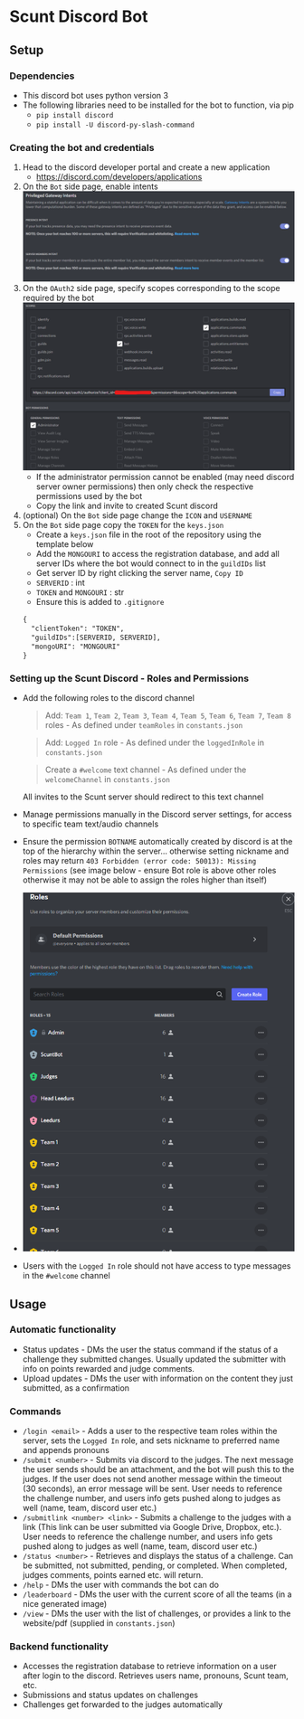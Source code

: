 # Scunt Discord Bot
## Setup
### Dependencies
* This discord bot uses python version 3
* The following libraries need to be installed for the bot to function, via pip
  * ```pip install discord```
  * ```pip install -U discord-py-slash-command```

### Creating the bot and credentials
1. Head to the discord developer portal and create a new application
    * https://discord.com/developers/applications
2.  On the ```Bot``` side page, enable intents 
    ![intents](/setup/Intents.png)
3. On the ```OAuth2``` side page, specify scopes corresponding to the scope required by the bot
    ![scope](/setup/Scopes.png)
    * If the administrator permission cannot be enabled (may need discord server owner permissions) then only check the respective permissions used by the bot
    * Copy the link and invite to created Scunt discord
4. (optional) On the ```Bot``` side page change the ```ICON``` and ```USERNAME```
5. On the ```Bot``` side page copy the ```TOKEN``` for the ```keys.json```
    * Create a ```keys.json``` file in the root of the repository using the template below
    * Add the ```MONGOURI``` to access the registration database, and add all server IDs where the bot would connect to in the ```guildIDs``` list
    * Get server ID by right clicking the server name, ```Copy ID```
    * ```SERVERID``` : int
    * ```TOKEN``` and ```MONGOURI``` : str
    * Ensure this is added to ```.gitignore```
    ```
    {
      "clientToken": "TOKEN",
      "guildIDs":[SERVERID, SERVERID],
      "mongoURI": "MONGOURI"
    }
    ```
### Setting up the Scunt Discord - Roles and Permissions
  * Add the following roles to the discord channel
    
    > Add: ```Team 1```, ```Team 2```, ```Team 3```, ```Team 4```, ```Team 5```, ```Team 6```, ```Team 7```, ```Team 8``` roles - As defined under ```teamRoles``` in ```constants.json```

    > Add: ```Logged In``` role - As defined under the ```loggedInRole``` in ```constants.json```

    > Create a ```#welcome``` text channel - As defined under the ```welcomeChannel``` in ```constants.json```

    All invites to the Scunt server should redirect to this text channel

  * Manage permissions manually in the Discord server settings, for access to specific team text/audio channels
  * Ensure the permission ```BOTNAME``` automatically created by discord is at the top of the hierarchy within the server... otherwise setting nickname and roles may return ```403 Forbidden (error code: 50013): Missing Permissions``` (see image below - ensure Bot role is above other roles otherwise it may not be able to assign the roles higher than itself)
  * ![hierarchy](/setup/Hierarchy.png)
  * Users with the ```Logged In``` role should not have access to type messages in the ```#welcome``` channel

## Usage
### Automatic functionality
  * Status updates - DMs the user the status command if the status of a challenge they submitted changes. Usually updated the submitter with info on points rewarded and judge comments.
  * Upload updates - DMs the user with information on the content they just submitted, as a confirmation

### Commands
  * ```/login <email>``` - Adds a user to the respective team roles within the server, sets the ```Logged In``` role, and sets nickname to preferred name and appends pronouns
  * ```/submit <number>``` - Submits via discord to the judges. The next message the user sends should be an attachment, and the bot will push this to the judges. If the user does not send another message within the timeout (30 seconds), an error message will be sent. User needs to reference the challenge number, and users info gets pushed along to judges as well (name, team, discord user etc.)
  * ```/submitlink <number> <link>``` - Submits a challenge to the judges with a link (This link can be user submitted via Google Drive, Dropbox, etc.). User needs to reference the challenge number, and users info gets pushed along to judges as well (name, team, discord user etc.)
  * ```/status <number>``` - Retrieves and displays the status of a challenge. Can be submitted, not submitted, pending, or completed. When completed, judges comments, points earned etc. will return.
  * ```/help``` - DMs the user with commands the bot can do
  * ```/leaderboard``` - DMs the user with the current score of all the teams (in a nice generated image)
  * ```/view``` - DMs the user with the list of challenges, or provides a link to the website/pdf (supplied in ```constants.json```)

### Backend functionality
  * Accesses the registration database to retrieve information on a user after login to the discord. Retrieves users name, pronouns, Scunt team, etc.
  * Submissions and status updates on challenges
  * Challenges get forwarded to the judges automatically 
